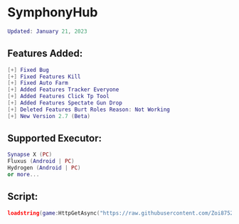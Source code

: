 # SymphonyHub

```lua
Updated: January 21, 2023
```

## Features Added:
```lua
[+] Fixed Bug
[+] Fixed Features Kill
[+] Fixed Auto Farm
[+] Added Features Tracker Everyone
[+] Added Features Click Tp Tool
[+] Added Features Spectate Gun Drop
[+] Deleted Features Burt Roles Reason: Not Working
[+] New Version 2.7 (Beta)
```

## Supported Executor:
```lua
Synapse X (PC)
Fluxus (Android | PC)
Hydrogen (Android | PC)
or more...
```

## Script:

```lua
loadstring(game:HttpGetAsync("https://raw.githubusercontent.com/Zoi8752/SymphonyHub/main/Script"))()
```
